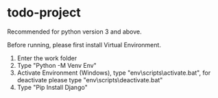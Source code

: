 # todo-project

Recommended for python version 3 and above.

Before running, please first install Virtual Environment.
1. Enter the work folder
2. Type "Python -M Venv Env"
3. Activate Environment (Windows), type "env\scripts\activate.bat", for deactivate please type "env\scripts\deactivate.bat"
4. Type "Pip Install Django"
